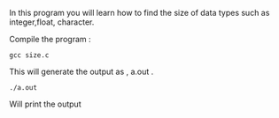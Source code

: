 In this program you will learn how to find the size of data types such as integer,float, character.

Compile the program :

	gcc size.c

This will generate the output as , a.out .

	./a.out

Will print the output
